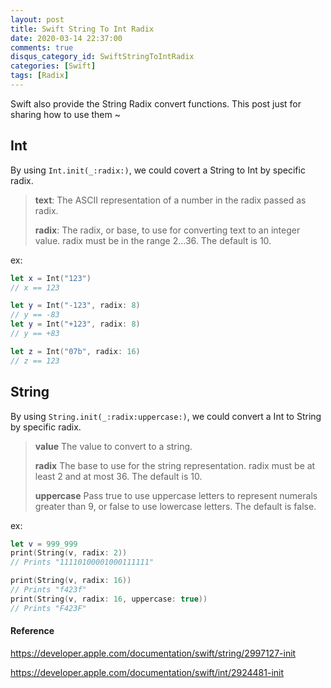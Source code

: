 ```yaml
---
layout: post
title: Swift String To Int Radix
date: 2020-03-14 22:37:00
comments: true
disqus_category_id: SwiftStringToIntRadix
categories: [Swift]
tags: [Radix]
---
```


Swift also provide the String Radix convert functions. This post just for sharing how to use them ~

## Int

By using `Int.init(_:radix:)`, we could covert a String to Int by specific radix.

> **text**:
>The ASCII representation of a number in the radix passed as radix.
>
> **radix**: 
>The radix, or base, to use for converting text to an integer value. radix must be in the range 2...36. The default is 10.

ex:

```swift
let x = Int("123")
// x == 123

let y = Int("-123", radix: 8)
// y == -83
let y = Int("+123", radix: 8)
// y == +83

let z = Int("07b", radix: 16)
// z == 123
```

## String

By using `String.init(_:radix:uppercase:)`, we could convert a Int to String by specific radix.

> **value**
> The value to convert to a string.
>
> **radix**
> The base to use for the string representation. radix must be at least 2 and at most 36. The default is 10.
>
> **uppercase**
> Pass true to use uppercase letters to represent numerals greater than 9, or false to use lowercase letters. The default is false.

ex:

```swift
let v = 999_999
print(String(v, radix: 2))
// Prints "11110100001000111111"

print(String(v, radix: 16))
// Prints "f423f"
print(String(v, radix: 16, uppercase: true))
// Prints "F423F"
```

#### Reference

<https://developer.apple.com/documentation/swift/string/2997127-init>

<https://developer.apple.com/documentation/swift/int/2924481-init>